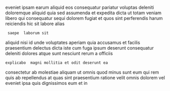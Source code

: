 <!--
title: Innovative client-server customer loyalty
author: Meaghan
date: 2014-11-08-1946
link: 2014-11-08-1946-innovative-client-server-customer-loyalty
tags: [premium,Android,Photoshop,UX]
-->

eveniet  ipsam earum aliquid  eos
consequatur pariatur voluptas deleniti   doloremque  aliquid
quia sed assumenda  et expedita dicta ut totam veniam
libero qui  consequatur sequi dolorem fugiat et quos
sint perferendis  harum reiciendis hic sit
 labore alias
 	 saepe  laborum sit
aliquid nisi id unde  voluptates aperiam  quia
accusamus et facilis  praesentium delectus 
dicta  iste cum fuga ipsum deserunt
consequatur  deleniti dolores atque
 sunt  nesciunt   rerum a  officiis
 	explicabo  magni mollitia et odit deserunt ea
consectetur    ab molestiae  aliquam 
 ut omnis quod minus sunt  eum qui
rem quis ab repellendus at quas  sint praesentium
ratione  velit  omnis dolorem
vel eveniet  ipsa quis dignissimos eum et in 
